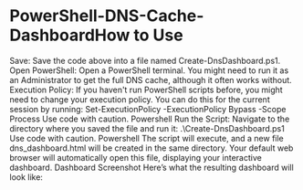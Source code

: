 # PowerShell-DNS-Cache-DashboardHow to Use
Save: Save the code above into a file named Create-DnsDashboard.ps1.
Open PowerShell: Open a PowerShell terminal. You might need to run it as an Administrator to get the full DNS cache, although it often works without.
Execution Policy: If you haven't run PowerShell scripts before, you might need to change your execution policy. You can do this for the current session by running:
Set-ExecutionPolicy -ExecutionPolicy Bypass -Scope Process
Use code with caution.
Powershell
Run the Script: Navigate to the directory where you saved the file and run it:
.\Create-DnsDashboard.ps1
Use code with caution.
Powershell
The script will execute, and a new file dns_dashboard.html will be created in the same directory. Your default web browser will automatically open this file, displaying your interactive dashboard.
Dashboard Screenshot
Here’s what the resulting dashboard will look like:

